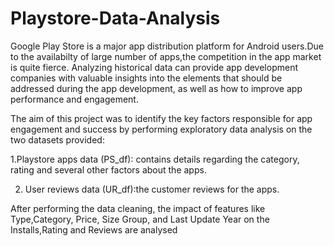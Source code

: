 # Playstore-Data-Analysis
Google Play Store is a major app distribution platform for Android users.Due to the availabilty of large number of apps,the competition in the app market is quite fierce.
Analyzing historical data can provide app development companies with valuable insights into the elements that should be addressed during the app development, as well as how to improve app performance and engagement. 

The aim of this project was  to identify the key factors responsible for app engagement and success by performing exploratory data analysis on the two datasets  provided:

1.Playstore apps data (PS_df): contains details regarding the category, rating and several other factors about the apps.

2. User reviews data (UR_df):the customer reviews for the apps. 

After performing the data cleaning, the impact of features like Type,Category, Price, Size Group, and Last Update Year on the Installs,Rating and Reviews are analysed
